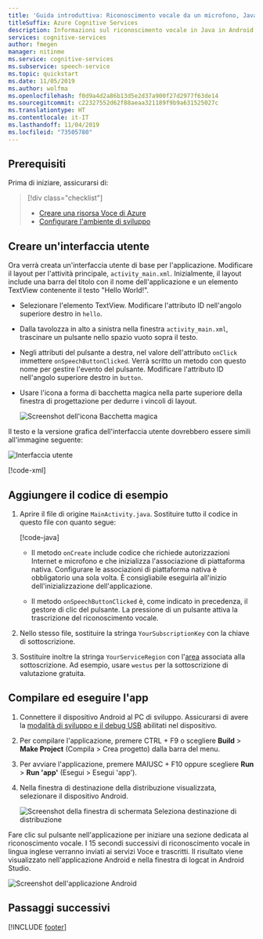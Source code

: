 ```yaml
---
title: 'Guida introduttiva: Riconoscimento vocale da un microfono, Java (Android) - Servizio Voce'
titleSuffix: Azure Cognitive Services
description: Informazioni sul riconoscimento vocale in Java in Android con Speech SDK
services: cognitive-services
author: fmegen
manager: nitinme
ms.service: cognitive-services
ms.subservice: speech-service
ms.topic: quickstart
ms.date: 11/05/2019
ms.author: wolfma
ms.openlocfilehash: f0d9a4d2a86b13d5e2d37a900f27d2977f63de14
ms.sourcegitcommit: c22327552d62f88aeaa321189f9b9a631525027c
ms.translationtype: HT
ms.contentlocale: it-IT
ms.lasthandoff: 11/04/2019
ms.locfileid: "73505780"
---
```

## <a name="prerequisites"></a>Prerequisiti

Prima di iniziare, assicurarsi di:

> [!div class="checklist"]
> * [Creare una risorsa Voce di Azure](../../../../get-started.md)
> * [Configurare l'ambiente di sviluppo](../../../../quickstarts/setup-platform.md?tabs=android)

## <a name="create-a-user-interface"></a>Creare un'interfaccia utente

Ora verrà creata un'interfaccia utente di base per l'applicazione. Modificare il layout per l'attività principale, `activity_main.xml`. Inizialmente, il layout include una barra del titolo con il nome dell'applicazione e un elemento TextView contenente il testo "Hello World!".

* Selezionare l'elemento TextView. Modificare l'attributo ID nell'angolo superiore destro in `hello`.

* Dalla tavolozza in alto a sinistra nella finestra `activity_main.xml`, trascinare un pulsante nello spazio vuoto sopra il testo.

* Negli attributi del pulsante a destra, nel valore dell'attributo `onClick` immettere `onSpeechButtonClicked`. Verrà scritto un metodo con questo nome per gestire l'evento del pulsante. Modificare l'attributo ID nell'angolo superiore destro in `button`.

* Usare l'icona a forma di bacchetta magica nella parte superiore della finestra di progettazione per dedurre i vincoli di layout.

  ![Screenshot dell'icona Bacchetta magica](~/articles/cognitive-services/Speech-Service/media/sdk/qs-java-android-10-infer-layout-constraints.png)

Il testo e la versione grafica dell'interfaccia utente dovrebbero essere simili all'immagine seguente:

![Interfaccia utente](~/articles/cognitive-services/Speech-Service/media/sdk/qs-java-android-11-gui.png)

[!code-xml[](~/samples-cognitive-services-speech-sdk/quickstart/java/android/from-microphone/app/src/main/res/layout/activity_main.xml)]

## <a name="add-sample-code"></a>Aggiungere il codice di esempio

1. Aprire il file di origine `MainActivity.java`. Sostituire tutto il codice in questo file con quanto segue:

   [!code-java[](~/samples-cognitive-services-speech-sdk/quickstart/java/android/from-microphone/app/src/main/java/com/microsoft/cognitiveservices/speech/samples/quickstart/MainActivity.java#code)]

   * Il metodo `onCreate` include codice che richiede autorizzazioni Internet e microfono e che inizializza l'associazione di piattaforma nativa. Configurare le associazioni di piattaforma nativa è obbligatorio una sola volta. È consigliabile eseguirla all'inizio dell'inizializzazione dell'applicazione.

   * Il metodo `onSpeechButtonClicked` è, come indicato in precedenza, il gestore di clic del pulsante. La pressione di un pulsante attiva la trascrizione del riconoscimento vocale.

1. Nello stesso file, sostituire la stringa `YourSubscriptionKey` con la chiave di sottoscrizione.

1. Sostituire inoltre la stringa `YourServiceRegion` con l'[area](~/articles/cognitive-services/Speech-Service/regions.md) associata alla sottoscrizione. Ad esempio, usare `westus` per la sottoscrizione di valutazione gratuita.

## <a name="build-and-run-the-app"></a>Compilare ed eseguire l'app

1. Connettere il dispositivo Android al PC di sviluppo. Assicurarsi di avere la [modalità di sviluppo e il debug USB](https://developer.android.com/studio/debug/dev-options) abilitati nel dispositivo.

1. Per compilare l'applicazione, premere CTRL + F9 o scegliere **Build** > **Make Project** (Compila > Crea progetto) dalla barra del menu.

1. Per avviare l'applicazione, premere MAIUSC + F10 oppure scegliere **Run** > **Run 'app'** (Esegui > Esegui 'app').

1. Nella finestra di destinazione della distribuzione visualizzata, selezionare il dispositivo Android.

   ![Screenshot della finestra di schermata Seleziona destinazione di distribuzione](~/articles/cognitive-services/Speech-Service/media/sdk/qs-java-android-12-deploy.png)

Fare clic sul pulsante nell'applicazione per iniziare una sezione dedicata al riconoscimento vocale. I 15 secondi successivi di riconoscimento vocale in lingua inglese verranno inviati ai servizi Voce e trascritti. Il risultato viene visualizzato nell'applicazione Android e nella finestra di logcat in Android Studio.

![Screenshot dell'applicazione Android](~/articles/cognitive-services/Speech-Service/media/sdk/qs-java-android-13-gui-on-device.png)

## <a name="next-steps"></a>Passaggi successivi

[!INCLUDE [footer](./footer.md)]

